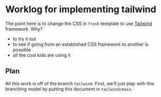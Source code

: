 # Worklog for implementing tailwind


The point here is to
change the CSS in `fresh` template
to use [Tailwind][tailwind] framework.
Why?

- to try it out
- to see if going from an established
  CSS framework to another is possible
- all the cool kids are using it


## Plan

All this work is off of the branch `tailwind`.
First, we'll just play with this branching
model by putting this document in
`tailwind/main`.



[tailwind]: https://tailwindcss.com/
